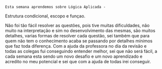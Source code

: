     Esta semana aprendemos sobre Lógica Aplicada -
Estrutura condicional, escopo e funçao.

Não foi tão fácil resolver as questões, pois tive muitas dificuldades,
não muito na interpretação e sim no desenvolvimento das mesmas, são muitos
detalhes, varias formas de resolver cada questão, sei também
que para quem não tem o conhecimento acaba se passando por detalhes 
mínimos que faz toda diferença. Com a ajuda da professora no dia da revisão e 
todas as colegas fui conseguindo entender melhor, sei que não será fácil,
a cada semana esta sendo um novo desafio e um novo aprendizado e acredito no meu
potencial e sei que com a ajuda de todas irei conseguir. 
